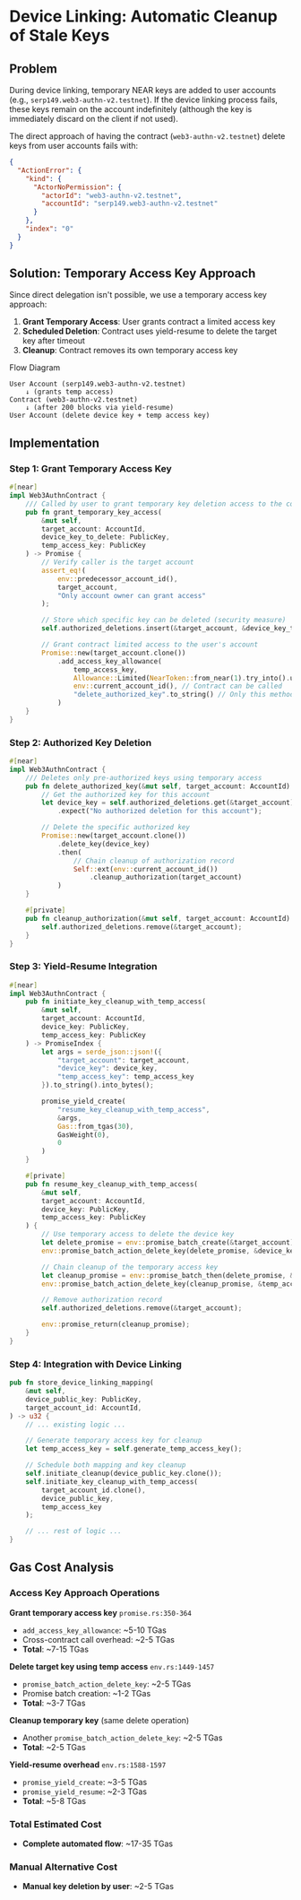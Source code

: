 # Device Linking: Automatic Cleanup of Stale Keys

## Problem

During device linking, temporary NEAR keys are added to user accounts (e.g., `serp149.web3-authn-v2.testnet`). If the device linking process fails, these keys remain on the account indefinitely (although the key is immediately discard on the client if not used).

The direct approach of having the contract (`web3-authn-v2.testnet`) delete keys from user accounts fails with:

```json
{
  "ActionError": {
    "kind": {
      "ActorNoPermission": {
        "actorId": "web3-authn-v2.testnet",
        "accountId": "serp149.web3-authn-v2.testnet"
      }
    },
    "index": "0"
  }
}
```

## Solution: Temporary Access Key Approach

Since direct delegation isn't possible, we use a temporary access key approach:

1. **Grant Temporary Access**: User grants contract a limited access key
2. **Scheduled Deletion**: Contract uses yield-resume to delete the target key after timeout
3. **Cleanup**: Contract removes its own temporary access key

Flow Diagram
```
User Account (serp149.web3-authn-v2.testnet)
    ↓ (grants temp access)
Contract (web3-authn-v2.testnet)
    ↓ (after 200 blocks via yield-resume)
User Account (delete device key + temp access key)
```

## Implementation

### Step 1: Grant Temporary Access Key

```rust
#[near]
impl Web3AuthnContract {
    /// Called by user to grant temporary key deletion access to the contract
    pub fn grant_temporary_key_access(
        &mut self,
        target_account: AccountId,
        device_key_to_delete: PublicKey,
        temp_access_key: PublicKey
    ) -> Promise {
        // Verify caller is the target account
        assert_eq!(
            env::predecessor_account_id(),
            target_account,
            "Only account owner can grant access"
        );

        // Store which specific key can be deleted (security measure)
        self.authorized_deletions.insert(&target_account, &device_key_to_delete);

        // Grant contract limited access to the user's account
        Promise::new(target_account.clone())
            .add_access_key_allowance(
                temp_access_key,
                Allowance::Limited(NearToken::from_near(1).try_into().unwrap()),
                env::current_account_id(), // Contract can be called
                "delete_authorized_key".to_string() // Only this method
            )
    }
}
```

### Step 2: Authorized Key Deletion

```rust
#[near]
impl Web3AuthnContract {
    /// Deletes only pre-authorized keys using temporary access
    pub fn delete_authorized_key(&mut self, target_account: AccountId) -> Promise {
        // Get the authorized key for this account
        let device_key = self.authorized_deletions.get(&target_account)
            .expect("No authorized deletion for this account");

        // Delete the specific authorized key
        Promise::new(target_account.clone())
            .delete_key(device_key)
            .then(
                // Chain cleanup of authorization record
                Self::ext(env::current_account_id())
                    .cleanup_authorization(target_account)
            )
    }

    #[private]
    pub fn cleanup_authorization(&mut self, target_account: AccountId) {
        self.authorized_deletions.remove(&target_account);
    }
}
```

### Step 3: Yield-Resume Integration

```rust
#[near]
impl Web3AuthnContract {
    pub fn initiate_key_cleanup_with_temp_access(
        &mut self,
        target_account: AccountId,
        device_key: PublicKey,
        temp_access_key: PublicKey
    ) -> PromiseIndex {
        let args = serde_json::json!({
            "target_account": target_account,
            "device_key": device_key,
            "temp_access_key": temp_access_key
        }).to_string().into_bytes();

        promise_yield_create(
            "resume_key_cleanup_with_temp_access",
            &args,
            Gas::from_tgas(30),
            GasWeight(0),
            0
        )
    }

    #[private]
    pub fn resume_key_cleanup_with_temp_access(
        &mut self,
        target_account: AccountId,
        device_key: PublicKey,
        temp_access_key: PublicKey
    ) {
        // Use temporary access to delete the device key
        let delete_promise = env::promise_batch_create(&target_account);
        env::promise_batch_action_delete_key(delete_promise, &device_key);

        // Chain cleanup of the temporary access key
        let cleanup_promise = env::promise_batch_then(delete_promise, &target_account);
        env::promise_batch_action_delete_key(cleanup_promise, &temp_access_key);

        // Remove authorization record
        self.authorized_deletions.remove(&target_account);

        env::promise_return(cleanup_promise);
    }
}
```

### Step 4: Integration with Device Linking

```rust
pub fn store_device_linking_mapping(
    &mut self,
    device_public_key: PublicKey,
    target_account_id: AccountId,
) -> u32 {
    // ... existing logic ...

    // Generate temporary access key for cleanup
    let temp_access_key = self.generate_temp_access_key();

    // Schedule both mapping and key cleanup
    self.initiate_cleanup(device_public_key.clone());
    self.initiate_key_cleanup_with_temp_access(
        target_account_id.clone(),
        device_public_key,
        temp_access_key
    );

    // ... rest of logic ...
}
```

## Gas Cost Analysis

### Access Key Approach Operations

**Grant temporary access key** `promise.rs:350-364`
- `add_access_key_allowance`: ~5-10 TGas
- Cross-contract call overhead: ~2-5 TGas
- **Total**: ~7-15 TGas

**Delete target key using temp access** `env.rs:1449-1457`
- `promise_batch_action_delete_key`: ~2-5 TGas
- Promise batch creation: ~1-2 TGas
- **Total**: ~3-7 TGas

**Cleanup temporary key** (same delete operation)
- Another `promise_batch_action_delete_key`: ~2-5 TGas
- **Total**: ~2-5 TGas

**Yield-resume overhead** `env.rs:1588-1597`
- `promise_yield_create`: ~3-5 TGas
- `promise_yield_resume`: ~2-3 TGas
- **Total**: ~5-8 TGas

### Total Estimated Cost
- **Complete automated flow**: ~17-35 TGas

### Manual Alternative Cost
- **Manual key deletion by user**: ~2-5 TGas

